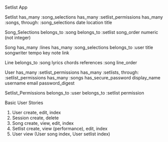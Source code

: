Setlist App

Setlist
  has_many :song_selections
  has_many :setlist_permissions
  has_many :songs, through: :song_selections
  date
  location
  title

Song_Selections
  belongs_to :song
  belongs_to :setlist
  song_order numeric (not integer)

Song
  has_many :lines
  has_many :song_selections
  belongs_to :user
  title
  songwriter
  tempo
  key
  note
  link

Line
  belongs_to :song
  lyrics
  chords
  references :song
  line_order

User
  has_many :setlist_permissions
  has_many :setlists, through: :setlist_permissions
  has_many :songs
  has_secure_password
  display_name
  username
  email
  password_digest

Setlist_Permissions
  belongs_to :user
  belongs_to :setlist
  permission



Basic User Stories

1. User create, edit, index
2. Session create, delete
3. Song create, view, edit, index
4. Setlist create, view (performance), edit, index
5. User view (User song index, User setlist index)